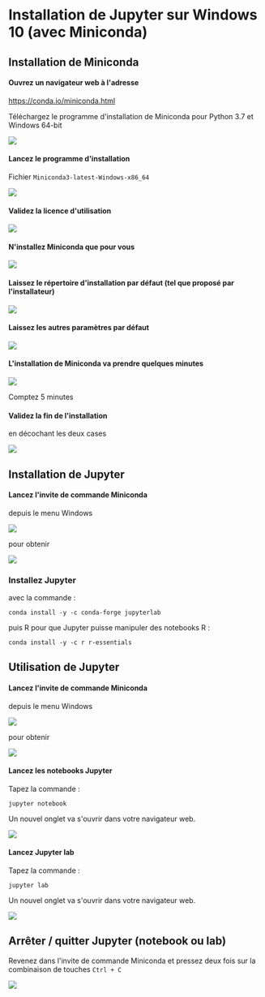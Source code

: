 # Installation de Jupyter sur Windows 10 (avec Miniconda)

## Installation de Miniconda

#### Ouvrez un navigateur web à l'adresse

 <https://conda.io/miniconda.html>

Téléchargez le programme d'installation de Miniconda pour Python 3.7 et Windows 64-bit

![](img/miniconda01.png)

#### Lancez le programme d'installation

Fichier `Miniconda3-latest-Windows-x86_64`

![](img/miniconda02.png)

#### Validez la licence d'utilisation

![](img/miniconda03.png)

#### N'installez Miniconda que pour vous

![](img/miniconda04.png)

#### Laissez le répertoire d'installation par défaut (tel que proposé par l'installateur)

![](img/miniconda05.png)

#### Laissez les autres paramètres par défaut

![](img/miniconda06.png)

#### L'installation de Miniconda va prendre quelques minutes

![](img/miniconda07.png)

Comptez 5 minutes

#### Validez la fin de l'installation

en décochant les deux cases

![](img/miniconda08.png)


## Installation de Jupyter

#### Lancez l'invite de commande Miniconda

depuis le menu Windows

![](img/miniconda09.png)

pour obtenir

![](img/miniconda10.png)

### Installez Jupyter

avec la commande :

```
conda install -y -c conda-forge jupyterlab
```

puis R pour que Jupyter puisse manipuler des notebooks R :

```
conda install -y -c r r-essentials
```


## Utilisation de Jupyter

#### Lancez l'invite de commande Miniconda

depuis le menu Windows

![](img/miniconda09.png)

pour obtenir

![](img/miniconda10.png)

#### Lancez les notebooks Jupyter

Tapez la commande :

```
jupyter notebook
```

Un nouvel onglet va s'ouvrir dans votre navigateur web.

![](img/jupyter01.png)

#### Lancez Jupyter lab

Tapez la commande :

```
jupyter lab
```

Un nouvel onglet va s'ouvrir dans votre navigateur web.

![](img/jupyter02.png)


## Arrêter / quitter Jupyter (notebook ou lab)

Revenez dans l'invite de commande Miniconda et pressez deux fois sur la combinaison de touches `Ctrl + C`

![](img/jupyter03.png)
